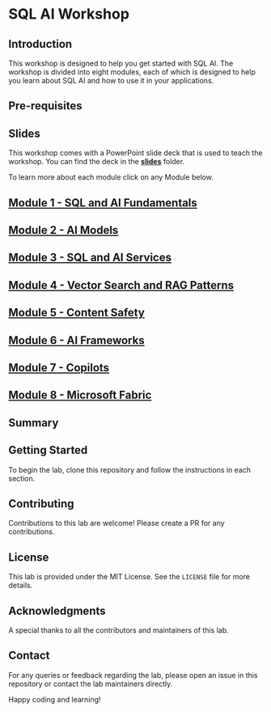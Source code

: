 # SQL AI Workshop

## Introduction

This workshop is designed to help you get started with SQL AI. The workshop is divided into eight modules, each of which is designed to help you learn about SQL AI and how to use it in your applications.

## Pre-requisites

## Slides

This workshop comes with a PowerPoint slide deck that is used to teach the workshop. You can find the deck in the **[slides](./slides)** folder.

To learn more about each module click on any Module below.

## **[Module 1 - SQL and AI Fundamentals](./Module%201%20-%20SQL%20and%20AI%20Fundamentals/README.md)**

##  **[Module 2 - AI Models](./Module%202%20-%20AI%20Models/README.md)**

## **[Module 3 - SQL and AI Services](./Module%203%20-%20SQL%20and%20AI%20Services/README.md)**

## **[Module 4 - Vector Search and RAG Patterns](./Module%204%20-%20Vector%20Search%20and%20RAG%20Patterns/README.md)**

## **[Module 5 - Content Safety](./Module%205%20-%20Content%20Safety/README.md)**

## **[Module 6 - AI Frameworks](./Module%206%20-%20AI%20Frameworks/README.md)**

## **[Module 7 - Copilots](./Module%207%20-%20Copilots/README.md)**

## **[Module 8 - Microsoft Fabric](./Module%208%20-%20Microsoft%20Fabric/README.md)**

## Summary

## Getting Started
To begin the lab, clone this repository and follow the instructions in each section. 

## Contributing
Contributions to this lab are welcome! Please create a PR for any contributions. 

## License
This lab is provided under the MIT License. See the `LICENSE` file for more details.

## Acknowledgments
A special thanks to all the contributors and maintainers of this lab. 

## Contact
For any queries or feedback regarding the lab, please open an issue in this repository or contact the lab maintainers directly.

Happy coding and learning!
